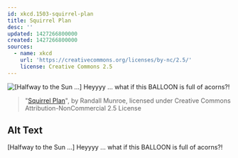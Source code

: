 ```yaml
---
id: xkcd.1503-squirrel-plan
title: Squirrel Plan
desc: ''
updated: 1427266800000
created: 1427266800000
sources:
  - name: xkcd
    url: 'https://creativecommons.org/licenses/by-nc/2.5/'
    license: Creative Commons 2.5
---
```

![\[Halfway to the Sun ...\] Heyyyy ... what if this BALLOON is full of acorns?!](https://imgs.xkcd.com/comics/squirrel_plan.png)
> "[Squirrel Plan](https://xkcd.com/1503/)", by Randall Munroe, licensed under Creative Commons Attribution-NonCommercial 2.5 License

## Alt Text
\[Halfway to the Sun ...\] Heyyyy ... what if this BALLOON is full of acorns?!
